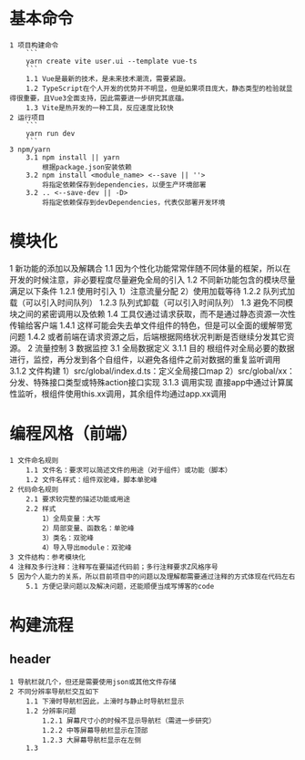 # 基本命令
    1 项目构建命令
        ```
        yarn create vite user.ui --template vue-ts
        ```
        1.1 Vue是最新的技术，是未来技术潮流，需要紧跟。
        1.2 TypeScript在个人开发的优势并不明显，但是如果项目庞大，静态类型的检验就显得很重要，且Vue3全面支持，因此需要进一步研究其底蕴。
        1.3 Vite是热开发的一种工具，反应速度比较快
    2 运行项目
        ```
        yarn run dev
        ```
    3 npm/yarn
        3.1 npm install || yarn
            根据package.json安装依赖
        3.2 npm install <module_name> <--save || ''>
            将指定依赖保存到dependencies，以便生产环境部署
        3.2 .. <--save-dev || -D>
            将指定依赖保存到devDependencies，代表仅部署开发环境
# 模块化
1 新功能的添加以及解耦合
    1.1 因为个性化功能常常伴随不同体量的框架，所以在开发的时候注意，非必要程度尽量避免全局的引入
    1.2 不同新功能包含的模块尽量满足以下条件
        1.2.1 使用时引入
            1）注意流量分配
            2）使用加载等待
        1.2.2 队列式加载（可以引入时间队列）
        1.2.3 队列式卸载（可以引入时间队列）
    1.3 避免不同模块之间的紧密调用以及依赖
    1.4 工具仅通过请求获取，而不是通过静态资源一次性传输给客户端
        1.4.1 这样可能会失去单文件组件的特色，但是可以全面的缓解带宽问题
        1.4.2 或者前端在请求资源之后，后端根据网络状况判断是否继续分发其它资源。
2 流量控制
3 数据监控
    3.1 全局数据定义
        3.1.1 目的
            根组件对全局必要的数据进行，监控，再分发到各个自组件，以避免各组件之前对数据的重复监听调用
        3.1.2 文件构建
            1）src/global/index.d.ts：定义全局接口map
            2）src/global/xx：分发、特殊接口类型或特殊action接口实现
        3.1.3 调用实现
            直接app中通过计算属性监听，根组件使用this.xx调用，其余组件均通过app.xx调用
# 编程风格（前端）
    1 文件命名规则
        1.1 文件名：要求可以简述文件的用途（对于组件）或功能（脚本）
        1.2 文件名样式：组件双驼峰，脚本单驼峰
    2 代码命名规则
        2.1 要求较完整的描述功能或用途
        2.2 样式
            1）全局变量：大写
            2）局部变量、函数名：单驼峰
            3）类名：双驼峰
            4）导入导出module：双驼峰
    3 文件结构：参考模块化
    4 注释及多行注释：注释写在要描述代码前；多行注释要求Z风格序号
    5 因为个人能力的关系，所以目前项目中的问题以及理解都需要通过注释的方式体现在代码左右
        5.1 方便记录问题以及解决问题，还能顺便当成写博客的code
# 构建流程
## header
    1 导航栏就几个，但还是需要使用json或其他文件存储
    2 不同分辨率导航栏交互如下
        1.1 下滑时导航栏因此，上滑时与静止时导航栏显示
        1.2 分辨率问题
            1.2.1 屏幕尺寸小的时候不显示导航栏（需进一步研究）
            1.2.2 中等屏幕导航栏显示在顶部
            1.2.3 大屏幕导航栏显示在左侧
        1.3 
